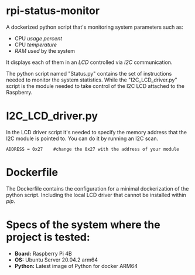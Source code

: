 # rpi-status-monitor
A dockerized python script that's monitoring system parameters such as:

- CPU _usage percent_
- CPU _temperature_
- _RAM used_ by the system

It displays each of them in an _LCD_ controlled via _I2C_ communication.

The python script named "Status.py" contains the set of instructions needed to monitor the system statistics.
While the "I2C_LCD_driver.py" script is the module needed to take control of the I2C LCD attached to the Raspberry.

# I2C_LCD_driver.py

In the LCD driver script it's needed to specify the memory address that the I2C module is pointed to. You can do it by running an I2C scan.
```
ADDRESS = 0x27    #change the 0x27 with the address of your module
```

# Dockerfile

The Dockerfile contains the configuration for a minimal dockerization of the python script. Including the local LCD driver that cannot be installed within _pip_.

# Specs of the system where the project is tested:

- **Board:** Raspberry Pi 4B
- **OS:** Ubuntu Server 20.04.2 arm64
- **Python:** Latest image of Python for docker ARM64
